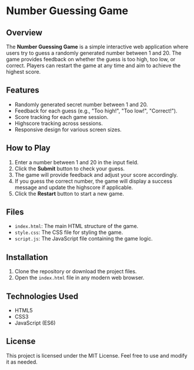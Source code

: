# Number Guessing Game

## Overview

The **Number Guessing Game** is a simple interactive web application where users try to guess a randomly generated number between 1 and 20. The game provides feedback on whether the guess is too high, too low, or correct. Players can restart the game at any time and aim to achieve the highest score.

## Features

- Randomly generated secret number between 1 and 20.
- Feedback for each guess (e.g., "Too high!", "Too low!", "Correct!").
- Score tracking for each game session.
- Highscore tracking across sessions.
- Responsive design for various screen sizes.

## How to Play

1. Enter a number between 1 and 20 in the input field.
2. Click the **Submit** button to check your guess.
3. The game will provide feedback and adjust your score accordingly.
4. If you guess the correct number, the game will display a success message and update the highscore if applicable.
5. Click the **Restart** button to start a new game.

## Files

- `index.html`: The main HTML structure of the game.
- `style.css`: The CSS file for styling the game.
- `script.js`: The JavaScript file containing the game logic.

## Installation

1. Clone the repository or download the project files.
2. Open the `index.html` file in any modern web browser.

## Technologies Used

- HTML5
- CSS3
- JavaScript (ES6)

## License

This project is licensed under the MIT License. Feel free to use and modify it as needed.
